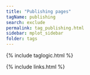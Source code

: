 ```yaml
---
title: "Publishing pages"
tagName: publishing
search: exclude
permalink: tag_publishing.html
sidebar: mplot_sidebar
folder: tags
---
```

{% include taglogic.html %}

{% include links.html %}
